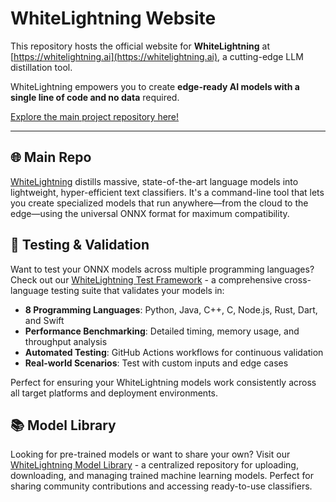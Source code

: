 # WhiteLightning Website

This repository hosts the official website for **WhiteLightning** at [https://whitelightning.ai](https://whitelightning.ai), a cutting-edge LLM distillation tool.

WhiteLightning empowers you to create **edge-ready AI models with a single line of code and no data** required.

[Explore the main project repository here!](https://github.com/Inoxoft/whitelightning)

---

## 🌐 Main Repo

[WhiteLightning](https://github.com/Inoxoft/whitelightning) distills massive, state-of-the-art language models into lightweight, hyper-efficient text classifiers. It's a command-line tool that lets you create specialized models that run anywhere—from the cloud to the edge—using the universal ONNX format for maximum compatibility.

## 🧪 Testing & Validation

Want to test your ONNX models across multiple programming languages? Check out our [WhiteLightning Test Framework](https://github.com/Inoxoft/whitelightning) - a comprehensive cross-language testing suite that validates your models in:

* **8 Programming Languages**: Python, Java, C++, C, Node.js, Rust, Dart, and Swift
* **Performance Benchmarking**: Detailed timing, memory usage, and throughput analysis
* **Automated Testing**: GitHub Actions workflows for continuous validation
* **Real-world Scenarios**: Test with custom inputs and edge cases

Perfect for ensuring your WhiteLightning models work consistently across all target platforms and deployment environments.

## 📚 Model Library

Looking for pre-trained models or want to share your own? Visit our [WhiteLightning Model Library](https://github.com/Inoxoft/whitelightning) - a centralized repository for uploading, downloading, and managing trained machine learning models. Perfect for sharing community contributions and accessing ready-to-use classifiers.